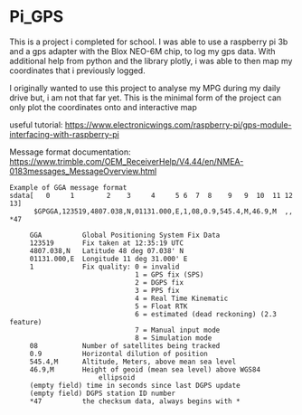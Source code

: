 # Pi_GPS
This is a project i completed for school. I was able to use a raspberry pi 3b and a gps adapter with the Blox NEO-6M chip, to log my gps data. With additional help from python and the library plotly, i was able to then map my coordinates that i previously logged. 


I originally wanted to use this project to analyse my MPG during my daily drive but, i am not that far yet. This is the minimal form of the project can only plot the coordinates onto and interactive map 

useful tutorial:
https://www.electronicwings.com/raspberry-pi/gps-module-interfacing-with-raspberry-pi

Message format documentation:
https://www.trimble.com/OEM_ReceiverHelp/V4.44/en/NMEA-0183messages_MessageOverview.html

```
Example of GGA message format
sdata[   0     1        2    3     4     5 6  7  8    9   9  10  11 12  13]
      $GPGGA,123519,4807.038,N,01131.000,E,1,08,0.9,545.4,M,46.9,M  ,, *47

     GGA          Global Positioning System Fix Data
     123519       Fix taken at 12:35:19 UTC
     4807.038,N   Latitude 48 deg 07.038' N
     01131.000,E  Longitude 11 deg 31.000' E
     1            Fix quality: 0 = invalid
                               1 = GPS fix (SPS)
                               2 = DGPS fix
                               3 = PPS fix
                               4 = Real Time Kinematic
                               5 = Float RTK
                               6 = estimated (dead reckoning) (2.3 feature)
                               7 = Manual input mode
                               8 = Simulation mode
     08           Number of satellites being tracked
     0.9          Horizontal dilution of position
     545.4,M      Altitude, Meters, above mean sea level
     46.9,M       Height of geoid (mean sea level) above WGS84
                      ellipsoid
     (empty field) time in seconds since last DGPS update
     (empty field) DGPS station ID number
     *47          the checksum data, always begins with *
```
